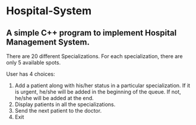 # Hospital-System
## A simple C++ program to implement Hospital Management System.

There are 20 different Specializations. For each specialization, there are only 5 available spots.

User has 4 choices:
1) Add a patient along with his/her status in a particular specialization. If it is urgent, he/she will be added in the beginning of the queue. If not, he/she will be    added at the end.
2) Display patients in all the specializations.
3) Send the next patient to the doctor.
4) Exit

